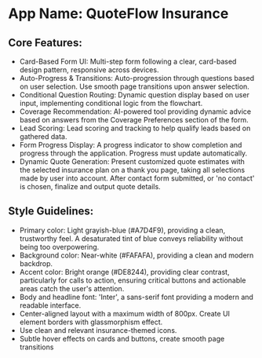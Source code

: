# **App Name**: QuoteFlow Insurance

## Core Features:

- Card-Based Form UI: Multi-step form following a clear, card-based design pattern, responsive across devices.
- Auto-Progress & Transitions: Auto-progression through questions based on user selection. Use smooth page transitions upon answer selection.
- Conditional Question Routing: Dynamic question display based on user input, implementing conditional logic from the flowchart.
- Coverage Recommendation: AI-powered tool providing dynamic advice based on answers from the Coverage Preferences section of the form.
- Lead Scoring: Lead scoring and tracking to help qualify leads based on gathered data.
- Form Progress Display: A progress indicator to show completion and progress through the application. Progress must update automatically.
- Dynamic Quote Generation: Present customized quote estimates with the selected insurance plan on a thank you page, taking all selections made by user into account. After contact form submitted, or 'no contact' is chosen, finalize and output quote details. 

## Style Guidelines:

- Primary color: Light grayish-blue (#A7D4F9), providing a clean, trustworthy feel.  A desaturated tint of blue conveys reliability without being too overpowering.
- Background color: Near-white (#FAFAFA), providing a clean and modern backdrop.
- Accent color: Bright orange (#DE8244), providing clear contrast, particularly for calls to action, ensuring critical buttons and actionable areas catch the user's attention.
- Body and headline font: 'Inter', a sans-serif font providing a modern and readable interface. 
- Center-aligned layout with a maximum width of 800px. Create UI element borders with glassmorphism effect.
- Use clean and relevant insurance-themed icons.
- Subtle hover effects on cards and buttons, create smooth page transitions
